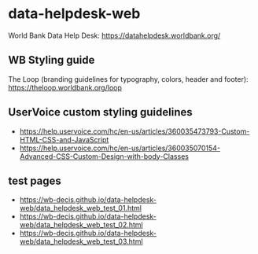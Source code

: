 # data-helpdesk-web

World Bank Data Help Desk: https://datahelpdesk.worldbank.org/

## WB Styling guide
The Loop (branding guidelines for typography, colors, header and footer): https://theloop.worldbank.org/loop

## UserVoice custom styling guidelines
- https://help.uservoice.com/hc/en-us/articles/360035473793-Custom-HTML-CSS-and-JavaScript
- https://help.uservoice.com/hc/en-us/articles/360035070154-Advanced-CSS-Custom-Design-with-body-Classes 

## test pages
- https://wb-decis.github.io/data-helpdesk-web/data_helpdesk_web_test_01.html
- https://wb-decis.github.io/data-helpdesk-web/data_helpdesk_web_test_02.html
- https://wb-decis.github.io/data-helpdesk-web/data_helpdesk_web_test_03.html
